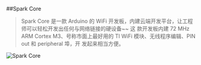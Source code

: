 ##Spark Core

> Spark Core 是一款 Arduino 的 WiFi 开发板，内建云端开发平台，让工程师可以轻松开发出任何与网络链接的硬设备~~ 这
款开发板内建 72 MHz ARM Cortex M3、号称市面上最好用的 TI WiFi 模块、无线程序编辑、PIN out 和 peripheral 埠，开
发起来相当方便。

![Spark Core](http://img1.cache.netease.com/catchpic/F/FE/FE6400730B9F095E24C50FA90FF445E9.jpg)
